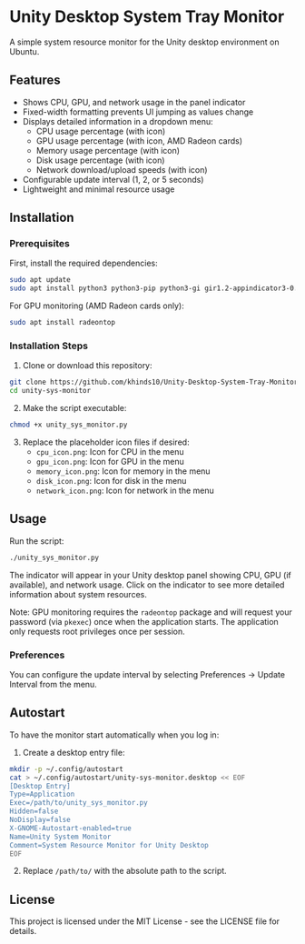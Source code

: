 # Unity Desktop System Tray Monitor

A simple system resource monitor for the Unity desktop environment on Ubuntu.

## Features

- Shows CPU, GPU, and network usage in the panel indicator
- Fixed-width formatting prevents UI jumping as values change
- Displays detailed information in a dropdown menu:
  - CPU usage percentage (with icon)
  - GPU usage percentage (with icon, AMD Radeon cards)
  - Memory usage percentage (with icon)
  - Disk usage percentage (with icon)
  - Network download/upload speeds (with icon)
- Configurable update interval (1, 2, or 5 seconds)
- Lightweight and minimal resource usage

## Installation

### Prerequisites

First, install the required dependencies:

```bash
sudo apt update
sudo apt install python3 python3-pip python3-gi gir1.2-appindicator3-0.1 python3-psutil
```

For GPU monitoring (AMD Radeon cards only):

```bash
sudo apt install radeontop
```

### Installation Steps

1. Clone or download this repository:

```bash
git clone https://github.com/khinds10/Unity-Desktop-System-Tray-Monitor
cd unity-sys-monitor
```

2. Make the script executable:

```bash
chmod +x unity_sys_monitor.py
```

3. Replace the placeholder icon files if desired:
   - `cpu_icon.png`: Icon for CPU in the menu
   - `gpu_icon.png`: Icon for GPU in the menu
   - `memory_icon.png`: Icon for memory in the menu
   - `disk_icon.png`: Icon for disk in the menu
   - `network_icon.png`: Icon for network in the menu

## Usage

Run the script:

```bash
./unity_sys_monitor.py
```

The indicator will appear in your Unity desktop panel showing CPU, GPU (if available), and network usage.
Click on the indicator to see more detailed information about system resources.

Note: GPU monitoring requires the `radeontop` package and will request your password (via `pkexec`) once when the application starts. The application only requests root privileges once per session.

### Preferences

You can configure the update interval by selecting Preferences → Update Interval from the menu.

## Autostart

To have the monitor start automatically when you log in:

1. Create a desktop entry file:

```bash
mkdir -p ~/.config/autostart
cat > ~/.config/autostart/unity-sys-monitor.desktop << EOF
[Desktop Entry]
Type=Application
Exec=/path/to/unity_sys_monitor.py
Hidden=false
NoDisplay=false
X-GNOME-Autostart-enabled=true
Name=Unity System Monitor
Comment=System Resource Monitor for Unity Desktop
EOF
```

2. Replace `/path/to/` with the absolute path to the script.

## License

This project is licensed under the MIT License - see the LICENSE file for details. 
